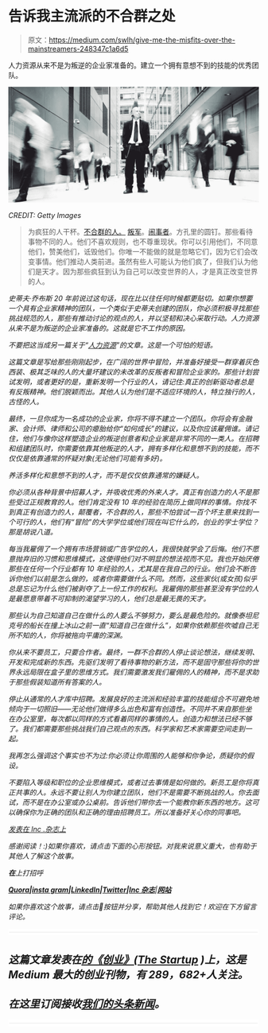# 告诉我主流派的不合群之处

> 原文：<https://medium.com/swlh/give-me-the-misfits-over-the-mainstreamers-248347c1a6d5>

人力资源从来不是为叛逆的企业家准备的。建立一个拥有意想不到的技能的优秀团队。

![](img/d42fdd4616974577f6bec8e63eee46b3.png)

*CREDIT: Getty Images*

> 为疯狂的人干杯。[不合群的人。](https://www.inc.com/peter-economy/steve-jobs-19-inspiring-power-quotes-for-success.html?cid=search) [叛军](https://www.inc.com/jessica-stillman/a-harvard-business-school-professors-3-tips-to-build-a-rebel-friendly-company.html?cid=search)。[闹事者](https://www.inc.com/lisa-abeyta/how-misfits-like-elon-musk-and-richard-branson-become-transformational-leaders.html?cid=search)。方孔里的圆钉。那些看待事物不同的人。他们不喜欢规则，也不尊重现状。你可以引用他们，不同意他们，赞美他们，诋毁他们。你唯一不能做的就是忽略它们，因为它们会改变事情。他们推动人类前进。虽然有些人可能认为他们疯了，但我们认为他们是天才。因为那些疯狂到认为自己可以改变世界的人，才是真正改变世界的人。

*史蒂夫·乔布斯 20 年前说过这句话，现在比以往任何时候都更贴切。如果你想要一个具有企业家精神的团队，一个类似于史蒂夫创建的团队，你必须积极寻找那些挑战规范的人，那些有推动讨论的观点的人，并以坚韧和决心采取行动。人力资源从来不是为叛逆的企业家准备的。这就是它不工作的原因。*

*不要把这当成另一篇关于“[人力资源](https://www.inc.com/chuck-blakeman/why-you-should-never-use-the-term-human-resources-again.html)”的文章。这是一个可怕的短语。*

*这篇文章是写给那些刚刚起步，在广阔的世界中冒险，并准备好接受一群穿着灰色西装、极其乏味的人的大量坏建议的未改革的反叛者和冒险企业家的。那些计划尝试发明，或者更好的是，重新发明一个行业的人，请记住:真正的创新驱动者总是有反叛精神。他们脱颖而出。其他人认为他们是不适应环境的人，特立独行的人，古怪的人。*

*最终，一旦你成为一名成功的企业家，你将不得不建立一个团队。你将会有金融家、会计师、律师和公司的瘪胎给你“如何成长”的建议，以及你应该雇佣谁。请记住，他们与像你这样塑造企业的叛逆创意者和企业家是非常不同的一类人。在招聘和组建团队时，你需要依靠其他叛逆的人才，拥有多样化和意想不到的技能，而不仅仅是依靠通常的怀疑对象(无论他们可能有多好)。*

*养活多样化和意想不到的人才，而不是仅仅依靠通常的嫌疑人。*

*你必须从各种背景中招募人才，并吸收优秀的外来人才。真正有创造力的人不是那些受过正规教育的人。他们肯定没有 10 年的经验在简历上做同样的事情。你找不到真正有创造力的人，颠覆者，不合群的人，那些不怕尝试一百个坏主意来找到一个可行的人，他们有“冒险”的大学学位或他们现在叫它什么的，创业的学士学位？那是胡说八道。*

*每当我雇佣了一个拥有市场营销或广告学位的人，我很快就学会了后悔。他们不愿意抛弃旧的习惯和思维模式，这使得他们对不明显的想法视而不见。我也开始厌倦那些在任何一个行业都有 10 年经验的人，尤其是在我自己的行业。他们会不断告诉你他们以前是怎么做的，或者你需要做什么不同。然而，这些家伙(或女孩)似乎总是忘记为什么他们被剥夺了上一份工作的权利。我雇佣的那些甚至没有学位的人是最愿意带着不可抑制的渴望学习的人，他们总是最无畏的天才。*

*那些认为自己知道自己在做什么的人要么不够努力，要么是最危险的。就像泰坦尼克号的船长在撞上冰山之前一直“知道自己在做什么”，如果你依赖那些吹嘘自己无所不知的人，你将被拖向平庸的深渊。*

*你从来不要员工，只要合作者。最终，一群不合群的人停止谈论想法，继续发明、开发和完成新的东西。先驱们发明了看待事物的新方法，而不是固守那些将你的世界永远局限在盒子里的思维方式。我们需要激发我们雇佣的人的精神，而不是求助于那些假装知道所有答案的人。*

*停止从通常的人才库中招聘。发展良好的主流派和经验丰富的技能组合不可避免地倾向于一切照旧——无论他们做得多么出色和富有创造性。不同并不来自那些坐在办公室里，每次都以同样的方式看着同样的事情的人。创造力和想法已经不够了。我们都需要那些挑战我们自己观点的东西。科学家和艺术家需要空间走到一起。*

*我再怎么强调这个事实也不为过:你必须让你周围的人能够和你争论，质疑你的假设。*

*不要陷入等级和职位的企业思维模式，或者过去事情是如何做的。新员工是你将真正共事的人。永远不要让别人为你建立团队，他们不是需要不断挑战的人。你去面试，而不是在办公室或办公桌前。告诉他们带你去一个能教你新东西的地方。这可以确保你为正确的团队和正确的理由招聘员工。所以准备好关心你的同事吧。*

*[*发表在 Inc .杂志上*](https://www.inc.com/ron-gibori/give-me-misfits-over-mainstreamers.html)*

*感谢阅读！:)如果你喜欢，请点击下面的心形按钮。对我来说意义重大，也有助于其他人了解这个故事。*

***在**上打招呼*

*[**Quora**](https://www.quora.com/profile/Ron-Gibori-1)**|**[**insta gram**](https://www.instagram.com/rgibori/)**|**[**LinkedIn**](https://www.linkedin.com/in/rongibori/)**|**[**Twitter**](https://twitter.com/rongibori)**|**[**Inc 杂志**](https://www.inc.com/author/ron-gibori)|[**网站**](http://www.idea-booth.com)*

*如果你喜欢这个故事，请点击👏按钮并分享，帮助其他人找到它！欢迎在下方留言评论。*

*![](img/731acf26f5d44fdc58d99a6388fe935d.png)*

## *这篇文章发表在[的《创业》(The Startup](https://medium.com/swlh) )上，这是 Medium 最大的创业刊物，有 289，682+人关注。*

## *在这里订阅接收[我们的头条新闻](http://growthsupply.com/the-startup-newsletter/)。*

*![](img/731acf26f5d44fdc58d99a6388fe935d.png)*